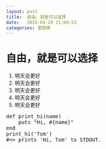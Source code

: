```yaml
---
layout: post
title:  自由，就是可以选择
date:   2015-04-20 21:04:53
categories: 里程碑
---
```

# 自由，就是可以选择

1. 明天会更好
2. 明天会更好
3. 明天会更好
4. 明天会更好
5. 明天会更好

<pre class="prettyprint linenums">
def print_hi(name)
    puts "Hi, #{name}"
end
print_hi('Tom')
#=> prints 'Hi, Tom' to STDOUT.
</pre>

